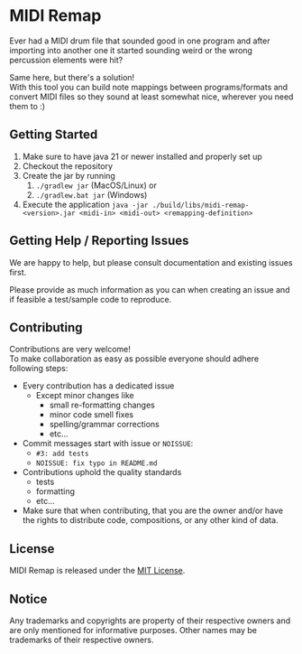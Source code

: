 # MIDI Remap

Ever had a MIDI drum file that sounded good in one program and after importing into another one it started sounding 
weird or the wrong percussion elements were hit?

Same here, but there's a solution!\
With this tool you can build note mappings between programs/formats and convert MIDI files so they sound at least
somewhat nice, wherever you need them to :)

## Getting Started

1. Make sure to have java 21 or newer installed and properly set up
2. Checkout the repository
3. Create the jar by running
   1. `./gradlew jar` (MacOS/Linux) or
   2. `./gradlew.bat jar` (Windows)
4. Execute the application `java -jar ./build/libs/midi-remap-<version>.jar <midi-in> <midi-out> <remapping-definition>`

## Getting Help / Reporting Issues

We are happy to help, but please consult documentation and existing issues first.

Please provide as much information as you can when creating an issue and if feasible a test/sample code to reproduce.

## Contributing

Contributions are very welcome!\
To make collaboration as easy as possible everyone should adhere following steps:

* Every contribution has a dedicated issue
  * Except minor changes like
    * small re-formatting changes
    * minor code smell fixes
    * spelling/grammar corrections
    * etc...
* Commit messages start with issue or `NOISSUE`:
  * `#3: add tests`
  * `NOISSUE: fix typo in README.md`
* Contributions uphold the quality standards
  * tests
  * formatting
  * etc...
* Make sure that when contributing, that you are the owner and/or have the rights to distribute code, compositions, or
  any other kind of data.

## License

MIDI Remap is released under the [MIT License](./LICENSE).

## Notice

Any trademarks and copyrights are property of their respective owners and are only mentioned for informative purposes.
Other names may be trademarks of their respective owners.

